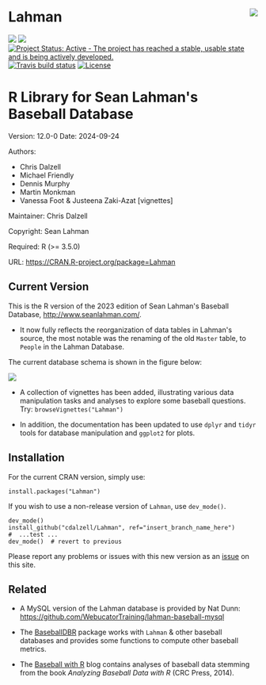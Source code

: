Lahman <img src="man/figures/Lahman_hex.png" align="right" />
==========================================================

[![](https://www.r-pkg.org/badges/version/Lahman)](https://cran.r-project.org/package=Lahman) [![](https://cranlogs.r-pkg.org/badges/grand-total/Lahman)](https://cran.r-project.org/package=Lahman)
[![Project Status: Active - The project has reached a stable, usable state and is being actively developed.](https://www.repostatus.org/badges/latest/active.svg)](http://www.repostatus.org/#active)
[![Travis build status](https://travis-ci.com/cdalzell/Lahman.svg?branch=master)](https://travis-ci.com/cdalzell/Lahman)
[![License](https://img.shields.io/badge/license-GPL%20%28%3E=%202%29-brightgreen.svg?style=flat)](https://www.gnu.org/licenses/gpl-2.0.html) 


R Library for Sean Lahman's Baseball Database
========================================================

Version: 12.0-0
Date: 2024-09-24

Authors:

* Chris Dalzell
* Michael Friendly
* Dennis Murphy
* Martin Monkman
* Vanessa Foot & Justeena Zaki-Azat [vignettes]
    
Maintainer: Chris Dalzell

Copyright: Sean Lahman

Required: R (>= 3.5.0)

URL: https://CRAN.R-project.org/package=Lahman

## Current Version

This is the R version of the 2023 edition of Sean Lahman's Baseball Database, http://www.seanlahman.com/.

* It now fully reflects the reorganization of data tables in Lahman's source,
the most notable was the renaming of the old `Master` table, to `People` in the
Lahman Database. 

The current database schema is shown in the figure below:

![](man/figures/Lahnan-db-diagram.jpg)

* A collection of vignettes has been added, illustrating various data manipulation
tasks and analyses to explore some baseball questions.  Try: `browseVignettes("Lahman")`

* In addition, the documentation
has been updated to use `dplyr` and `tidyr` tools for database manipulation and `ggplot2` for plots.

## Installation

For the current CRAN version, simply use:

    install.packages("Lahman")

If you wish to use a non-release version of `Lahman`, use `dev_mode()`.

    dev_mode()
    install_github("cdalzell/Lahman", ref="insert_branch_name_here")
    #  ...test ...
    dev_mode()  # revert to previous


Please report any problems or issues with this new version as an [issue](https://github.com/cdalzell/Lahman/issues) on this site.

## Related

* A MySQL version of the Lahman database is provided by Nat Dunn: https://github.com/WebucatorTraining/lahman-baseball-mysql

* The [BaseballDBR](https://cran.r-project.org/package=baseballDBR) package
works with `Lahman` & other baseball databases and provides some functions
to compute other baseball metrics.

* The [Baseball with R](https://baseballwithr.wordpress.com/) blog contains
analyses of baseball data stemming from the book _Analyzing Baseball Data with R_ (CRC Press, 2014).


